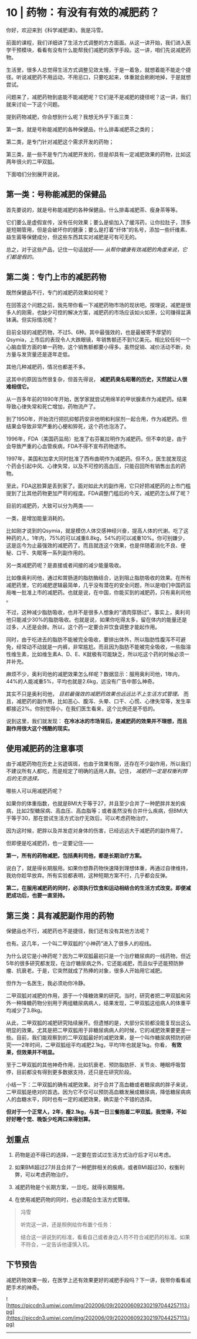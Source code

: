 # 10 | 药物：有没有有效的减肥药？

你好，欢迎来到《科学减肥课》。我是冯雪。

前面的课程，我们详细讲了生活方式调整的方方面面。从这一讲开始，我们进入医学干预模块，看看有没有什么能帮我们减肥的医学手段。这一讲，咱们先说减肥药物。

生活里，很多人总觉得生活方式调整见效太慢，于是一着急，就想着能不能走个捷径。听说减肥药不用运动，不用忌口，只要吃起来，体重就会刷刷地掉，于是就想尝试。

问题来了，减肥药物到底能不能减肥呢？它们是不是减肥的捷径呢？这一讲，我们就来讨论一下这个问题。

提到药物减肥，你会想到什么呢？我想无外乎下面三类：

第一类，就是号称能减肥的各种保健品，什么排毒减肥茶之类的；

第二类，是专门针对减肥这个需求开发的药物；

第三类，是一些不是专门为减肥开发的，但是却具有一定减肥效果的药物，比如这两年很火的二甲双胍。

下面咱们分别展开说说。

## 第一类：号称能减肥的保健品

首先要说的，就是号称能减肥的各种保健品，什么排毒减肥茶、瘦身茶等等。

它们要么是虚假宣传，没有任何效果；要么是偷加入了缓泻药，让你拉肚子，顶多是短期管用，但是会破坏你的健康；要么是打着“纤体”的名号，添加一些纤维素、益生菌等保健成分，但这些东西其实对减肥是可有可无的。

总之，对于这些产品，记住一句话就好—— *从帮你健康有效减肥的角度来说，它们都是假的。*

## 第二类：专门上市的减肥药物

既然保健品不行，专门的减肥药效果如何呢？

在回答这个问题之前，我先带你看一下减肥药物市场的现状吧。按理说，减肥是很多人的刚需，也缺少可控的解决方案，减肥药的市场应该如火如荼，公司赚得盆满钵满。但实际情况呢？

目前全球的减肥药物，不过5、6种。其中最强效的，也是最被寄予厚望的Qsymia，上市后的表现令人大跌眼镜，年销售额还不到1亿美元。相比较任何一个心脑血管方面的单一药物，这个销售额都要小得多。虽然促销、减价活动不断，处方量与发货量还是逐年走低。

其他几种减肥药，情况也都差不多。

这其中的原因当然很复杂，但首先得说， **减肥药臭名昭著的历史，天然就让人很难相信它。**

从一百多年前的1890年开始，医学家就尝试用绵羊的甲状腺素作为减肥药。结果导致心律失常和死亡增加，药物流产了。

到了1950年，开始流行把抗抑郁药安非他明和利尿剂一起合用，作为减肥药。但结果会导致非常严重的心梗和猝死，这个药也泡汤了。

1996年，FDA（美国药监局）批准了右芬氟拉明作为减肥药。但不幸的是，由于会导致严重的心血管疾病，FDA不得不宣布药物退市。

1997年，美国和加拿大同时批准了西布曲明作为减肥药。但不久，医生就发现这个药会引起中风、心律失常，以及不可控的高血压，只能召回所有销售出去的药物。

至此，FDA这脸算是丢到家了。面对如此大的副作用，它只好把减肥药的上市门槛提到了比其他药物更加严苛的程度。FDA调整门槛后的今天，减肥药怎么样了呢？

目前的减肥药，大致可以分为两类——

一类，是增加能量消耗的。

比如刚才说到的Qsymia，就是模仿人体交感神经兴奋，提高人体的代谢。吃了这种药的人，1年内，75%的可以减重8.8kg，54%的可以减重10%。你可别嫌少，这是迄今为止最强效的减肥药了。而且就连这个效果，也是伴随着消化不良、便秘、口干、失眠等一系列副作用的。

另一类减肥药呢？是直接或者间接的减少能量吸收。

比如像奥利司他，通过和胃肠道的脂肪酶结合，达到阻止脂肪吸收的效果。在所有减肥药里，它的减肥逻辑最简单，几乎没有潜在的安全问题，所以是咱们中国药监局唯一批准上市的减肥药。也就是说，在中国，你能买到的减肥药，只有奥利司他 。

不过，这种减少脂肪吸收，也并不是很多人想象的“酒肉穿肠过”。事实上，奥利司他只能减少30%的脂肪吸收。也就是说，如果你吃得太多，留在体内的能量还是过多，人还是会胖。所以，这个药一定要合并饮食调整才能起作用。

同时，由于吃进去的脂肪不能被完全吸收，要排出体外，所以脂肪性腹泻不可避免，经常动不动就是一内裤，非常尴尬。而且因为脂肪不能被完全吸收，一些脂溶性维生素，比如维生素A、D、E、K就极有可能缺乏，所以吃这个药的时候必须一并补充。

麻烦不少，奥利司他的减肥效果怎么样呢？数据显示：服用奥利司他，1年内，44%的人能减重5%，平均也就是2.6kg，远没有广告中那么神奇。

其实不只是奥利司他， *目前最强效的减肥药效果也远远比不上生活方式管理。* 而且，减肥药的副作用，比如恶心、腹泻、头晕、口干、心慌、心律失常等，发生率都接近2%。你别觉得小，在我们医生看来，这个比例还是不低的。

说到这里，我们就发现： **在冷冰冰的市场背后，是减肥药的效果并不理想，而且副作用很大这个残酷的现实。**

## 使用减肥药的注意事项

由于减肥药物在历史上劣迹斑斑，也由于效果有限，还存在不少副作用，所以我们不建议所有人都吃，而是规定了明确的适用人群。记住， *减肥药一定是权衡利弊后的无奈选择。*

哪些人可以用减肥药呢？

如果你的体重指数，也就是BMI大于等于27，并且至少合并了一种肥胖并发的疾病，比如2型糖尿病、高血压、高血脂等；或者虽然没有合并什么疾病，但BMI大于等于30，那在尝试生活方式治疗无效后，可以考虑药物治疗。

因为这时候，肥胖以及并发症对身体的伤害，已经远远大于减肥药的副作用了。

但即便是吃减肥药，也一定要记住——

 **第一，所有的药物减肥，包括奥利司他，都是长期治疗方案。**

说白了，就是得长期服用。如果你想靠药物快速降到理想体重，再通过自律维持，我劝你趁早放弃。所有实验都表明，这种短期方案不行，几乎都会反弹。

 **第二，在服用减肥药的同时，必须执行饮食和运动相结合的生活方式改变。即便减肥成功后，也要一直坚持。**

## 第三类：具有减肥副作用的药物

保健品也不行，减肥药也不是捷径，我们还有没有其他方法呢？

也有。这几年，一个叫二甲双胍的“小神药”进入了很多人的视线。

为什么说它是小神药呢？因为二甲双胍最初只是一个治疗糖尿病的一线药物，但近5年的很多研究都发现，在治疗糖尿病之外，它还能减肥，而且似乎还能预防肿瘤、抗衰老。于是，它突然就成了热捧的对象，很多人开始用它减肥。

但作为一名医生，我必须劝你冷静。

二甲双胍对减肥的作用，源于一个降糖效果的研究。当时，研究者把二甲双胍和另外一种降糖药物分别用于两组糖尿病病人，结果发现，二甲双胍这组病人的体重平均减少了3.8kg。

从此，二甲双胍的减肥研究陆续展开。但遗憾的是，大部分实验都没能复现出这么明显的效果。尤其是把二甲双胍用于非糖尿病病人的时候，它的减肥效果要更差一些。目前，我们能观察到的二甲双胍最好的减肥效果，是一个叫作糖尿病预防的研究——2年时间，二甲双胍组平均减肥2.1kg，平均1年也就是1kg。你看， **有效果，但效果并不明显。**

至于二甲双胍的其他神奇作用，比如抗衰老、预防脂肪肝、关节炎、睡眠呼吸暂停，目前都没有得到更多数据支持，还只是在研究阶段。

小结一下：二甲双胍的确有减肥效果。对于合并了高血糖或者糖尿病的胖子来说，二甲双胍是绝对的首选。因为它不仅可以预防高血糖发展成糖尿病，降低糖尿病病人的血糖水平，同时也有一定的减肥效果，确实是个不错的选择。

 **但对于一个正常人，2年，瘦2.1kg，与其一日三餐抱着二甲双胍，我觉得，不如好好睡个觉、晚饭少吃两口来得划算。**

## 划重点

1. 药物是迫不得已的选择，一定要在尝试过生活方式治疗后才可以考虑。

2. 如果BMI超过27并且合并了一种肥胖相关的疾病，或者BMI超过30，权衡利弊，可以考虑药物治疗。

3. 减肥药物是个长期方案，一旦吃，就得长期服用。

4. 在使用减肥药物的同时，也必须配合生活方式管理。

> 冯雪
> 
> 听完这一讲，还是照例给你布置个任务：
> 
> 结合这一讲说到的标准，看看自己或者身边人符不符合减肥药的标准。如果不符合，一定告诉他谨慎入坑。

## 下节预告

减肥药物效果一般，在医学上还有效果更好的减肥手段吗？下一讲，我带你看看减肥手术的神奇。

![https://piccdn3.umiwi.com/img/202006/09/202006092302197044257113.jpg](https://piccdn3.umiwi.com/img/202006/09/202006092302197044257113.jpg)

---
